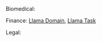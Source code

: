 Biomedical: 

Finance: [Llama Domain](https://huggingface.co/selimyagci/finance_domain_adapter_llama), [Llama Task](https://huggingface.co/selimyagci/finance_task_adapter_llama)

Legal: 
